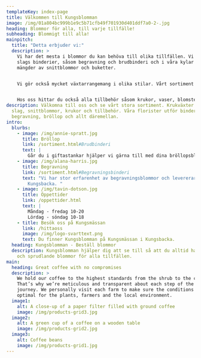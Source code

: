```yaml
---
templateKey: index-page
title: Välkommen till Kungsblomman
image: /img/01a804bc999b1e9c5b71cfb49f701930d401ddf7a0-2-.jpg
heading: Blommor för alla, till varje tillfälle!
subheading: Blommigt till alla!
mainpitch:
  title: "Detta erbjuder vi:"
  description: >
    Vi har det mesta i blommor du kan behöva till olika tillfällen. Vi gör alla
    slags binderier, såsom begravning och brudbinderi och i våra kylar hittar du
    mängder av snittblommor och buketter. 


    Vi gör också mycket växtarrangemang i olika stilar. Vårt sortiment av krukväxter är brett och vid säsong har vi också trädgårdsväxter.  


    Hos oss hittar du också alla tillbehör såsom krukor, vaser, blomsternäring mm. Läs mer om vårt sortiment under de olika kategorierna.
description: Välkomna till oss och se vårt stora sortiment. Krukväxter av olika
  slag, snittblommor, krukor och tillbehör. Våra florister utför binderier till
  begravning, bröllop och allt däremellan.
intro:
  blurbs:
    - image: /img/annie-spratt.jpg
      title: Bröllop
      link: /sortiment.html#Brudbinderi
      text: |
        Går du i giftastankar hjälper vi gärna till med dina bröllopsblommor.
    - image: /img/alana-harris.jpg
      title: Begravning
      link: /sortiment.html#Begravningsbinderi
      text: "Vi har stor erfarenhet av begravningsblommor och levererar i hela
        Kungsbacka. "
    - image: /img/tavin-dotson.jpg
      title: Öppettider
      link: /oppettider.html
      text: |
        Måndag - fredag 10-20
        Lördag - söndag 10-18
    - title: Besök oss på Kungsmässan
      link: /hittaoss
      image: /img/logo-svarttext.png
      text: Du finner Kungsblomman på Kungsmässan i Kungsbacka.
  heading: Kungsblomman - Beställ blommor
  description: Kungsblomman hjälper dig att se till så att du alltid har fräscha
    och sprudlande blommor för alla tillfällen.
main:
  heading: Great coffee with no compromises
  description: >
    We hold our coffee to the highest standards from the shrub to the cup.
    That’s why we’re meticulous and transparent about each step of the coffee’s
    journey. We personally visit each farm to make sure the conditions are
    optimal for the plants, farmers and the local environment.
  image1:
    alt: A close-up of a paper filter filled with ground coffee
    image: /img/products-grid3.jpg
  image2:
    alt: A green cup of a coffee on a wooden table
    image: /img/products-grid2.jpg
  image3:
    alt: Coffee beans
    image: /img/products-grid1.jpg
---
```

